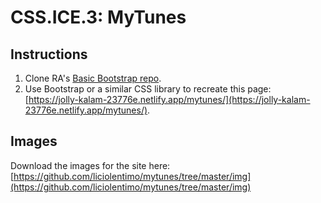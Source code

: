 # CSS.ICE.3: MyTunes

## Instructions

1. Clone RA's [Basic Bootstrap repo](https://github.com/rocketacademy/basic-bootstrap-bootcamp).
2. Use Bootstrap or a similar CSS library to recreate this page: [https://jolly-kalam-23776e.netlify.app/mytunes/](https://jolly-kalam-23776e.netlify.app/mytunes/).

## Images

Download the images for the site here: [https://github.com/liciolentimo/mytunes/tree/master/img](https://github.com/liciolentimo/mytunes/tree/master/img)

